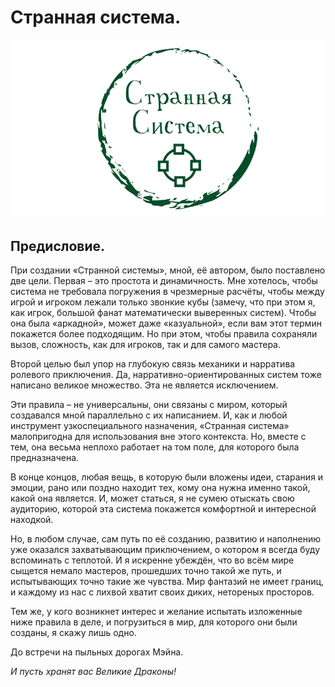 # Странная система.
![Странная система](images/0strangesystem.png)
## Предисловие.

При создании «Странной системы», мной, её автором, было поставлено две цели. Первая – это простота и динамичность. Мне хотелось, чтобы система не требовала погружения в чрезмерные расчёты, чтобы между игрой и игроком лежали только звонкие кубы (замечу, что при этом я, как игрок, большой фанат математически выверенных систем). Чтобы она была «аркадной», может даже «казуальной», если вам этот термин покажется более подходящим. Но при этом, чтобы правила сохраняли вызов, сложность, как для игроков, так и для самого мастера.

Второй целью был упор на глубокую связь механики и нарратива ролевого приключения. Да, нарративно-ориентированных систем тоже написано великое множество. Эта не является исключением. 

Эти правила – не универсальны, они связаны с миром, который создавался мной параллельно с их написанием. И, как и любой инструмент узкоспециального назначения, «Странная система» малопригодна для использования вне этого контекста. Но, вместе с тем, она весьма неплохо работает на том поле, для которого была предназначена.

В конце концов, любая вещь, в которую были вложены идеи, старания и эмоции, рано или поздно находит тех, кому она нужна именно такой, какой она является. И, может статься, я не сумею отыскать свою аудиторию, которой эта система покажется комфортной и интересной находкой.

Но, в любом случае, сам путь по её созданию, развитию и наполнению уже оказался захватывающим приключением, о котором я всегда буду вспоминать с теплотой. И я искренне убеждён, что во всём мире сыщется немало мастеров, прошедших точно такой же путь, и испытывающих точно такие же чувства. Мир фантазий не имеет границ, и каждому из нас с лихвой хватит своих диких, нетореных просторов.

Тем же, у кого возникнет интерес и желание испытать изложенные ниже правила в деле, и погрузиться в мир, для которого они были созданы, я скажу лишь одно.

До встречи на пыльных дорогах Мэйна.

*И пусть хранят вас Великие Драконы!*
